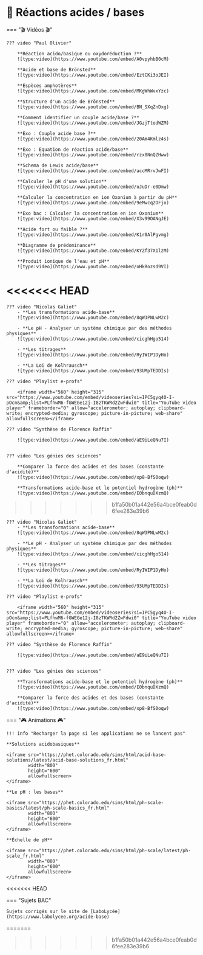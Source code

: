 # 🔴 Réactions acides / bases 

=== "🎬 Vidéos 🎬"

    ??? video "Paul Olivier"

        **Réaction acido/basique ou oxydoréduction ?**
        ![type:video](https://www.youtube.com/embed/A0vpyhbB0cM)

        **Acide et base de Brönsted**
        ![type:video](https://www.youtube.com/embed/EztCKi3oJEI)

        **Espèces amphotères**
        ![type:video](https://www.youtube.com/embed/MKgWhWvxYzc)

        **Structure d'un acide de Brönsted**
        ![type:video](https://www.youtube.com/embed/BN_SXqZnDxg)

        **Comment identifier un couple acide/base ?**
        ![type:video](https://www.youtube.com/embed/JGzjTtodWZM)

        **Exo : Couple acide base ?**
        ![type:video](https://www.youtube.com/embed/20Am4Kmlz4s)

        **Exo : Equation de réaction acide/base**
        ![type:video](https://www.youtube.com/embed/rzx8NnQZHww)

        **Schema de Lewis acide/base**
        ![type:video](https://www.youtube.com/embed/accMRrvJwFI)

        **Calculer le pH d'une solution**
        ![type:video](https://www.youtube.com/embed/oJuDr-e0Dmw)

        **Calculer la concentration en ion Oxonium à partir du pH**
        ![type:video](https://www.youtube.com/embed/9eMwcq2OFjo)

        **Exo bac : Calculer la concentration en ion Oxonium**
        ![type:video](https://www.youtube.com/embed/X3v99OANgJE)

        **Acide fort ou faible ?**
        ![type:video](https://www.youtube.com/embed/K1r0AlPgvmg)

        **Diagramme de prédominance**
        ![type:video](https://www.youtube.com/embed/KYZf37X1lzM)

        **Produit ionique de l'eau et pH**
        ![type:video](https://www.youtube.com/embed/oHkRozsd9VI)
<<<<<<< HEAD
=======


    ??? video "Nicolas Galiot"
        - **Les transformations acide-base**
        ![type:video](https://www.youtube.com/embed/8qW3PNLwM2c)

        - **Le pH - Analyser un système chimique par des méthodes physiques**
        ![type:video](https://www.youtube.com/embed/cicghHgo514)

        - **Les titrages**
        ![type:video](https://www.youtube.com/embed/RyIWIP1DyHo)

        - **La Loi de Kolhrausch**
        ![type:video](https://www.youtube.com/embed/93UMpTEDDIs)        

    ??? video "Playlist e-profs"

        <iframe width="560" height="315" src="https://www.youtube.com/embed/videoseries?si=IPC5gyq4O-I-pOcn&amp;list=PLfhwM6-fGWEGe12j-I8zTKWRd2ZwFdwi0" title="YouTube video player" frameborder="0" allow="accelerometer; autoplay; clipboard-write; encrypted-media; gyroscope; picture-in-picture; web-share" allowfullscreen></iframe>

    ??? video "Synthèse de Florence Raffin"

        ![type:video](https://www.youtube.com/embed/aE9iLeQNu7I)


    ??? video "Les génies des sciences"

        **Comparer la force des acides et des bases (constante d'acidité)**
        ![type:video](https://www.youtube.com/embed/xp8-BfS0oqw)

        **Transformations acide-base et le potentiel hydrogène (ph)**
        ![type:video](https://www.youtube.com/embed/E0bnquDXzmQ)
>>>>>>> b1fa50b01a442e56a4bce0feab0d6fee283e39b6


    ??? video "Nicolas Galiot"
        - **Les transformations acide-base**
        ![type:video](https://www.youtube.com/embed/8qW3PNLwM2c)

        - **Le pH - Analyser un système chimique par des méthodes physiques**
        ![type:video](https://www.youtube.com/embed/cicghHgo514)

        - **Les titrages**
        ![type:video](https://www.youtube.com/embed/RyIWIP1DyHo)

        - **La Loi de Kolhrausch**
        ![type:video](https://www.youtube.com/embed/93UMpTEDDIs)        

    ??? video "Playlist e-profs"

        <iframe width="560" height="315" src="https://www.youtube.com/embed/videoseries?si=IPC5gyq4O-I-pOcn&amp;list=PLfhwM6-fGWEGe12j-I8zTKWRd2ZwFdwi0" title="YouTube video player" frameborder="0" allow="accelerometer; autoplay; clipboard-write; encrypted-media; gyroscope; picture-in-picture; web-share" allowfullscreen></iframe>

    ??? video "Synthèse de Florence Raffin"

        ![type:video](https://www.youtube.com/embed/aE9iLeQNu7I)


    ??? video "Les génies des sciences"

        **Transformations acide-base et le potentiel hydrogène (ph)**
        ![type:video](https://www.youtube.com/embed/E0bnquDXzmQ)

        **Comparer la force des acides et des bases (constante d'acidité)**
        ![type:video](https://www.youtube.com/embed/xp8-BfS0oqw)

=== "🎮 Animations 🎮"

    !!! info "Recharger la page si les applications ne se lancent pas"
    
    **Solutions acidobasiques**

    <iframe src="https://phet.colorado.edu/sims/html/acid-base-solutions/latest/acid-base-solutions_fr.html"
            width="800"
            height="600"
            allowfullscreen>
    </iframe>

    **Le pH : les bases**

    <iframe src="https://phet.colorado.edu/sims/html/ph-scale-basics/latest/ph-scale-basics_fr.html"
            width="800"
            height="600"
            allowfullscreen>
    </iframe>

    **Échelle de pH**

    <iframe src="https://phet.colorado.edu/sims/html/ph-scale/latest/ph-scale_fr.html"
            width="800"
            height="600"
            allowfullscreen>
    </iframe>
<<<<<<< HEAD

=== "Sujets BAC"

    Sujets corrigés sur le site de [LaboLycée](https://www.labolycee.org/acide-base)
=======
>>>>>>> b1fa50b01a442e56a4bce0feab0d6fee283e39b6
